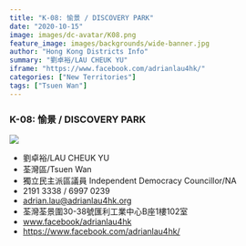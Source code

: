 ```yaml
---
title: "K-08: 愉景 / DISCOVERY PARK"
date: "2020-10-15"
image: images/dc-avatar/K08.png
feature_image: images/backgrounds/wide-banner.jpg
author: "Hong Kong Districts Info"
summary: "劉卓裕/LAU CHEUK YU"
iframe: "https://www.facebook.com/adrianlau4hk/"
categories: ["New Territories"]
tags: ["Tsuen Wan"]
---
```


### K-08: 愉景 / DISCOVERY PARK  
![](/images/dc-avatar/K08.png)  

 - 劉卓裕/LAU CHEUK YU  
 - 荃灣區/Tsuen Wan  
 - 獨立民主派區議員 Independent Democracy Councillor/NA  
 - 2191 3338 / 6997 0239  
 - adrian.lau@adrianlau4hk.org  
 - 荃灣荃景圍30-38號匯利工業中心B座1樓102室  
 - www.facebook/adrianlau4hk  
 - https://www.facebook.com/adrianlau4hk/
